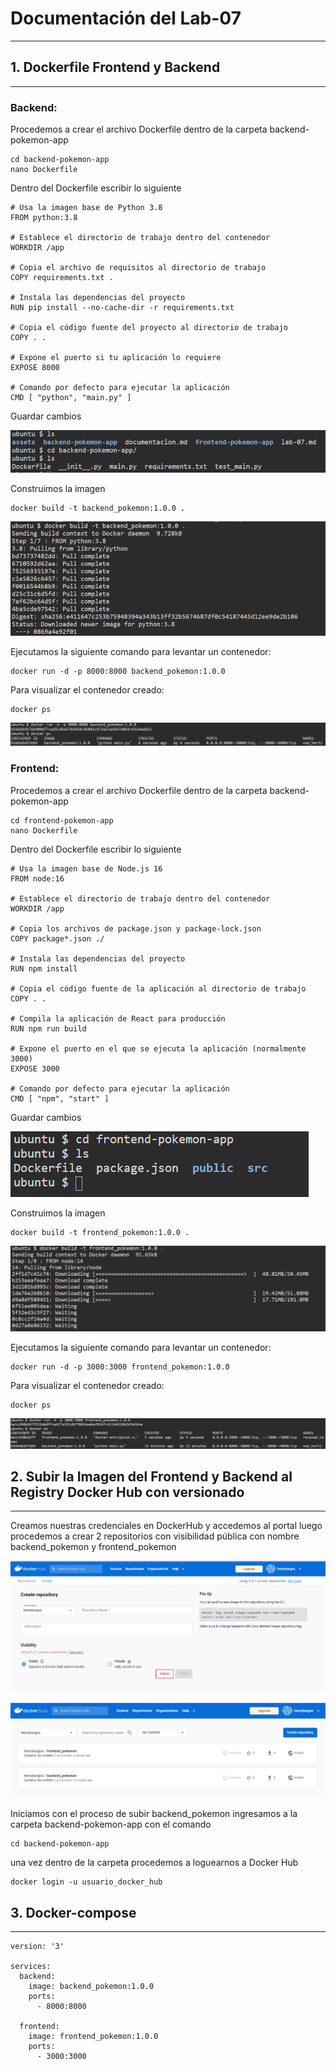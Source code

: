 # Documentación del Lab-07
---

## 1. Dockerfile Frontend y Backend
---

### Backend:

Procedemos a crear el archivo Dockerfile dentro de la carpeta backend-pokemon-app

```
cd backend-pokemon-app
nano Dockerfile
```
Dentro del Dockerfile escribir lo siguiente
```
# Usa la imagen base de Python 3.8
FROM python:3.8

# Establece el directorio de trabajo dentro del contenedor
WORKDIR /app

# Copia el archivo de requisitos al directorio de trabajo
COPY requirements.txt .

# Instala las dependencias del proyecto
RUN pip install --no-cache-dir -r requirements.txt

# Copia el código fuente del proyecto al directorio de trabajo
COPY . .

# Expone el puerto si tu aplicación lo requiere
EXPOSE 8000

# Comando por defecto para ejecutar la aplicación
CMD [ "python", "main.py" ]

```
Guardar cambios 

![](assets/9.png)

Construimos la imagen

```
docker build -t backend_pokemon:1.0.0 .
```

![](assets/10.png)

Ejecutamos la siguiente comando para levantar un contenedor:

```
docker run -d -p 8000:8000 backend_pokemon:1.0.0
```
Para visualizar el contenedor creado:

```
docker ps
```
![](assets/11.png)


### Frontend:

Procedemos a crear el archivo Dockerfile dentro de la carpeta backend-pokemon-app

```
cd frontend-pokemon-app
nano Dockerfile
```
Dentro del Dockerfile escribir lo siguiente

```
# Usa la imagen base de Node.js 16
FROM node:16

# Establece el directorio de trabajo dentro del contenedor
WORKDIR /app

# Copia los archivos de package.json y package-lock.json
COPY package*.json ./

# Instala las dependencias del proyecto
RUN npm install

# Copia el código fuente de la aplicación al directorio de trabajo
COPY . .

# Compila la aplicación de React para producción
RUN npm run build

# Expone el puerto en el que se ejecuta la aplicación (normalmente 3000)
EXPOSE 3000

# Comando por defecto para ejecutar la aplicación
CMD [ "npm", "start" ]

```
Guardar cambios 

![](assets/12.png)

Construimos la imagen

```
docker build -t frontend_pokemon:1.0.0 .
```

![](assets/13.png)

Ejecutamos la siguiente comando para levantar un contenedor:

```
docker run -d -p 3000:3000 frontend_pokemon:1.0.0
```
Para visualizar el contenedor creado:

```
docker ps
```
![](assets/14.png)




## 2. Subir la Imagen del Frontend y Backend al Registry Docker Hub con versionado
---

Creamos nuestras credenciales en DockerHub y accedemos al portal luego procedemos a crear 2 repositorios con visibilidad pública con nombre backend_pokemon y frontend_pokemon

![](assets/d1.png)

![](assets/d2.png)

Iniciamos con el proceso de subir  backend_pokemon  ingresamos a la carpeta backend-pokemon-app con el comando

```
cd backend-pokemon-app
```
una vez dentro de la carpeta procedemos a loguearnos a Docker Hub

```
docker login -u usuario_docker_hub
```



## 3. Docker-compose
---

```
version: '3'

services:
  backend:
    image: backend_pokemon:1.0.0
    ports:
      - 8000:8000

  frontend:
    image: frontend_pokemon:1.0.0
    ports:
      - 3000:3000

```

